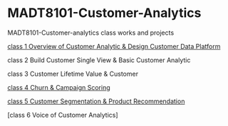 # MADT8101-Customer-Analytics


MADT8101-Customer-analytics class works and projects


[class 1 Overview of Customer Analytic & Design Customer Data Platform](https://github.com/Piriyaa/MADT8101-Customer-Analytics/tree/main/Chapter-01%20Overview%20of%20Customer%20Analytics)


class 2 Build Customer Single View & Basic Customer Analytic

class 3 Customer Lifetime Value & Customer

[class 4 Churn & Campaign Scoring](Link)

[class 5 Customer Segmentation & Product Recommendation](https://github.com/Piriyaa/MADT8101-Customer-Analytics/blob/main/Chapter-05%20Customer%20Segmentation%20&%20Movement/)

[class 6 Voice of Customer Analytics]






